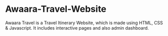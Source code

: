 # Awaara-Travel-Website
Awaara Travel is a Travel Itinerary Website, which is made using HTML, CSS &amp; Javascript. It includes interactive pages and also admin dashboard.
